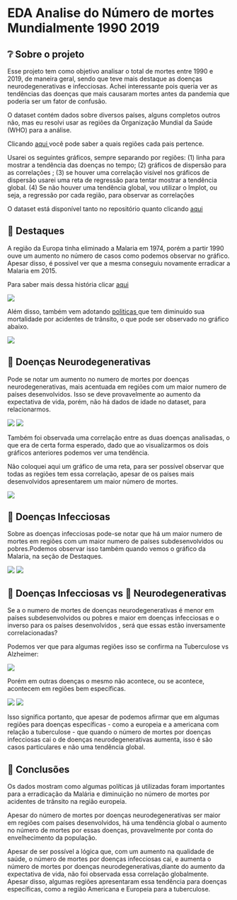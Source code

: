# EDA Analise do Número de mortes Mundialmente 1990 2019

## ❔ Sobre o projeto

Esse projeto tem como objetivo analisar o total de mortes entre 1990 e 2019, de maneira geral, sendo que teve mais destaque as doenças neurodegenerativas
e infecciosas. Achei interessante pois queria ver as tendências das doenças que mais causaram mortes antes da pandemia que poderia ser um fator de confusão.

O dataset contém dados sobre diversos países, alguns completos outros não, mas eu resolvi usar as regiões da Organização Mundial da Saúde (WHO) para a análise.

Clicando <a href = "https://en.wikipedia.org/wiki/List_of_WHO_regions" > aqui </a> você pode saber a quais regiões cada pais pertence.

Usarei os seguintes gráficos, sempre separando por regiões: (1) linha para mostrar a tendência das doenças no tempo; (2) gráficos de dispersão para as correlações ; (3) se houver uma correlação visível nos gráficos de dispersão usarei uma reta de regressão para tentar mostrar a tendência global. (4) Se não houver uma tendência global, vou utilizar o lmplot, ou seja, a regressão por cada região, para observar as correlações

O dataset está disponível tanto no repositório quanto clicando
<a href = "https://www.kaggle.com/datasets/madhurpant/world-deaths-and-causes-1990-2019"> aqui </a>

## 🎯 Destaques

A região da Europa tinha eliminado a Malaria em 1974, porém a partir 1990 ouve um aumento no número de casos como podemos observar no gráfico. Apesar disso, é possivel ver que a mesma conseguiu novamente erradicar a Malaria em 2015.

Para saber mais dessa história clicar <a href = "https://www.euro.who.int/__data/assets/pdf_file/0003/307272/Facsheet-malaria-elimination.pdf"> aqui </a>

<img src = "https://imgur.com/O40xgRR.png">

Além disso, também vem adotando <a href = "https://www.thelancet.com/journals/lanpub/article/PIIS2468-2667(19)30074-X/fulltext"> politicas </a> que tem diminuído sua mortalidade por acidentes de trânsito, o que pode ser observado no gráfico abaixo.

<img src = "https://imgur.com/jPWbwnf.png">

## 🧠 Doenças Neurodegenerativas

Pode se notar um aumento no numero de mortes por doenças neurodegenerativas, mais acentuada em regiões com um maior numero de países desenvolvidos. Isso se deve provavelmente ao aumento da expectativa de vida, porém, não há dados de idade no dataset, para relacionarmos.

<img src = "https://imgur.com/wVCVgN4.png">

<img src = "https://imgur.com/BGxdUV6.png">

Também foi observada uma correlação entre as duas doenças analisadas, o que era de certa forma esperado, dado que ao visualizarmos os dois gráficos anteriores podemos ver uma tendência.

Não coloquei aqui um gráfico de uma reta, para ser possível observar que todas as regiões tem essa correlação, apesar de os países mais desenvolvidos apresentarem um maior número de mortes.

<img src = "https://imgur.com/6tGlbAJ.png">

## 🦠 Doenças Infecciosas

Sobre as doenças infecciosas pode-se notar que há um maior numero de mortes em regiões com um maior numero de países subdesenvolvidos ou pobres.Podemos observar isso também quando vemos o gráfico da Malaria, na seção de Destaques.

<img src ="https://imgur.com/ABlMCLj.png">

<img src = "https://imgur.com/DY2fjXU.png">

## 🦠 Doenças Infecciosas vs 🧠 Neurodegenerativas

Se a o numero de mortes de doenças neurodegenerativas é menor em países subdesenvolvidos ou pobres e maior em doenças infecciosas e o inverso para os países desenvolvidos , será que essas estão inversamente correlacionadas?

Podemos ver que para algumas regiões isso se confirma na Tuberculose vs Alzheimer:

<img src ="https://imgur.com/0NEsXYb.png">

Porém em outras doenças o mesmo não acontece, ou se acontece, acontecem em regiões bem específicas.

<img src ="https://imgur.com/KF5LlEq.png">
<img src ="https://imgur.com/cRVGRX9.png">

Isso significa portanto, que apesar de podemos afirmar que em algumas regiões para doenças específicas - como a europeia e a americana com relação a tuberculose - que quando o número de mortes por doenças infecciosas cai o de doenças neurodegenerativas aumenta, isso é são casos particulares e não uma tendência global.

## 📝 Conclusões

Os dados mostram como algumas políticas já utilizadas foram importantes para a erradicação da Malária e diminuição no número de mortes por acidentes de trânsito na região europeia.

Apesar do número de mortes por doenças neurodegenerativas ser maior em regiões com países desenvolvidos, há uma tendência global o aumento no número de mortes por essas doenças, provavelmente por conta do envelhecimento da população.

Apesar de ser possível a lógica que, com um aumento na qualidade de saúde, o número de mortes por doenças infecciosas cai, e aumenta o número de mortes por doenças neurodegenerativas,diante do aumento da expectativa de vida, não foi observada essa correlação globalmente. Apesar disso, algumas regiões apresentaram essa tendência para doenças específicas, como a região Americana e Europeia para a tuberculose.
